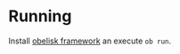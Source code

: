 # Running

Install [obelisk framework](https://github.com/obsidiansystems/obelisk) an execute `ob run`.
